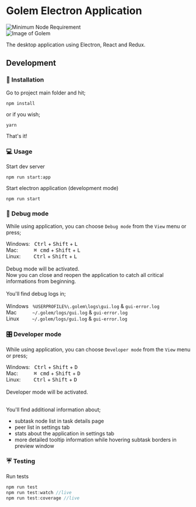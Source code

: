 # Golem Electron Application
![Minimum Node Requirement](https://img.shields.io/badge/node-%3E%3D6.12.0-brightgreen.svg)
<br/>
![Image of Golem](https://pbs.twimg.com/profile_images/659017061704822784/nRM6iJCS_400x400.png)

The desktop application using Electron, React and Redux.

## Development
### :wrench: Installation
Go to project main folder and hit;
```
npm install
```
or if you wish;
```
yarn 
```
That's it!


### :computer: Usage
Start dev server
```
npm run start:app
```

Start electron application (development mode)
```
npm run start
```
### :bug: Debug mode
While using application, you can choose `Debug mode` from the `View` menu or press;

Windows: &nbsp;
<kbd>Ctrl</kbd> + <kbd>Shift</kbd> + <kbd>L</kbd>
<br/>
Mac: &nbsp;&nbsp;&nbsp;&nbsp;&nbsp;&nbsp;&nbsp;&nbsp;&nbsp;
<kbd>⌘ cmd</kbd> + <kbd>Shift</kbd> + <kbd>L</kbd>
<br/>
Linux: &nbsp;&nbsp;&nbsp;&nbsp;&nbsp;&nbsp;&nbsp;
<kbd>Ctrl</kbd> + <kbd>Shift</kbd> + <kbd>L</kbd>
<br/>
<br/>
Debug mode will be activated. 
<br/>
Now you can close and reopen the application to catch all critical informations from beginning.
<br/>
<br/>
You'll find debug logs in;
<br/>
<br/>
Windows &nbsp;&nbsp;`%USERPROFILE%\.golem\logs\gui.log` & `gui-error.log`
<br/>
Mac &nbsp;&nbsp;&nbsp;&nbsp;&nbsp;&nbsp;&nbsp;&nbsp;&nbsp;&nbsp;`~/.golem/logs/gui.log` & `gui-error.log`
<br/>
Linux &nbsp;&nbsp;&nbsp;&nbsp;&nbsp;&nbsp;&nbsp;&nbsp;`~/.golem/logs/gui.log` & `gui-error.log`
<br/>

### :control_knobs: Developer mode
While using application, you can choose `Developer mode` from the `View` menu or press;

Windows: &nbsp;
<kbd>Ctrl</kbd> + <kbd>Shift</kbd> + <kbd>D</kbd>
<br/>
Mac: &nbsp;&nbsp;&nbsp;&nbsp;&nbsp;&nbsp;&nbsp;&nbsp;&nbsp;
<kbd>⌘ cmd</kbd> + <kbd>Shift</kbd> + <kbd>D</kbd>
<br/>
Linux: &nbsp;&nbsp;&nbsp;&nbsp;&nbsp;&nbsp;&nbsp;
<kbd>Ctrl</kbd> + <kbd>Shift</kbd> + <kbd>D</kbd>
<br/>
<br/>
Developer mode will be activated. 
<br/>
<br/>

You'll find additional information about;
- subtask node list in task details page
- peer list in settings tab
- stats about the application in settings tab
- more detailed tooltip information while hovering subtask borders in preview window 


### :umbrella: Testing
Run tests
``` js
npm run test
npm run test:watch //live
npm run test:coverage //live
```
